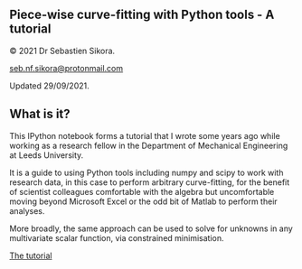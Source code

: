 Piece-wise curve-fitting with Python tools - A tutorial
------------------------------------------------------------
© 2021 Dr Sebastien Sikora.

[seb.nf.sikora@protonmail.com](mailto:seb.nf.sikora@protonmail.com)

Updated 29/09/2021.

What is it?
-------------------------

This IPython notebook forms a tutorial that I wrote some years ago while working as a research fellow in the Department of Mechanical Engineering at Leeds University.

It is a guide to using Python tools including numpy and scipy to work with research data, in this case to perform arbitrary curve-fitting, for the benefit of scientist colleagues comfortable with the algebra but uncomfortable moving beyond Microsoft Excel or the odd bit of Matlab to perform their analyses.

More broadly, the same approach can be used to solve for unknowns in any multivariate scalar function, via constrained minimisation.

[The tutorial](tutorial_ipython_notebook.ipynb)

